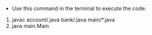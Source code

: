 * Use this command in the terminal to execute the code:
1. javac account/.java bank/.java main/*.java 
2. java main.Main
